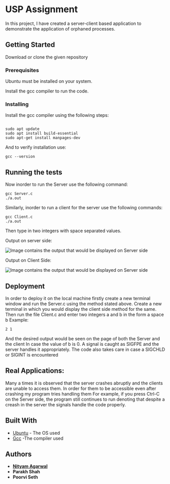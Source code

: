# USP Assignment
  
  In this project, I have created a server-client based application to demonstrate the application of orphaned processes. 

## Getting Started

Download or clone the given repository

### Prerequisites

Ubuntu must be installed on your system.

Install the gcc compiler to run the code.

### Installing

Install the gcc compiler using the following steps:

```

sudo apt update
sudo apt install build-essential
sudo apt-get install manpages-dev
``````

And to verify installation use:

```
gcc --version

```

## Running the tests

Now inorder to run the Server use the following command:

```
gcc Server.c
./a.out
```
Similarly, inorder to run a client for the server use the following commands:
```
gcc Client.c
./a.out
```
Then type in two integers with space separated values.

Output on server side:

![Image contains the output that would be displayed on Server side](https://github.com/Nityam00/USPAssignment/blob/master/Server.jpeg)

Output on Client Side:



![Image contains the output that would be displayed on Server side](https://github.com/Nityam00/USPAssignment/blob/master/USPClient.jpeg)




## Deployment

In order to deploy it on the local machine firstly create a new terminal window and run the Server.c using the method stated above. Create a new terminal in which you would display the client side method for the same. Then run the file Client.c and enter two integers a and b in the form a space b Example:
```
2 1
```
And the desired output would be seen on the page of both the Server and the client
In case the value of b is 0. A signal is caught as SIGFPE and the server handles it appropriately.
The code also takes care in case a SIGCHLD or SIGINT is encountered

## Real Applications:

Many a times it is observed that the server crashes abruptly and the clients are unable to access them. In order for them to be accessible even after crashing my program tries handling them For example, if you press Ctrl-C on the Server side, the program still continues to run denoting that despite a creash in the server the signals handle the code properly.

## Built With

* [Ubuntu](https://ubuntu.com/) - The OS used
* [Gcc](https://gcc.gnu.org/) -The compiler used
## Authors

* **[Nityam Agarwal](https://github.com/Nityam00)**  
* **Parakh Shah**  
* **Poorvi Seth**  

